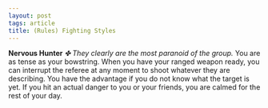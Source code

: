 ```yaml
---
layout: post
tags: article
title: (Rules) Fighting Styles
---
```


**Nervous Hunter**
_✤ They clearly are the most paranoid of the group._
You are as tense as your bowstring. When you have your ranged weapon ready, you can interrupt the referee at any moment to shoot whatever they are describing. You have the advantage if you do not know what the target is yet. If you hit an actual danger to you or your friends, you are calmed for the rest of your day.
